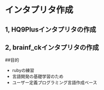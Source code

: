 # インタプリタ作成
## 1, HQ9Plusインタプリタの作成
## 2, brainf_ckインタプリタの作成
##目的
* rubyの練習
* 言語開発の基礎学習のため
* ユーザー定義プログラミング言語作成ベース

